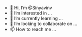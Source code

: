 - 👋 Hi, I’m @Sinyavinv
- 👀 I’m interested in ...
- 🌱 I’m currently learning ...
- 💞️ I’m looking to collaborate on ...
- 📫 How to reach me ...

<!---
Sinyavinv/Sinyavinv is a ✨ special ✨ repository because its `README.md` (this file) appears on your GitHub profile.
You can click the Preview link to take a look at your changes.
--->
